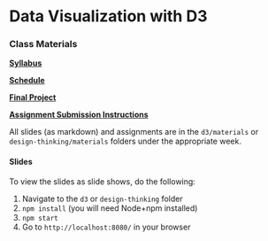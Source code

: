 # Data Visualization with D3

### Class Materials

[**Syllabus**](resources/Syllabus.md)

[**Schedule**](resources/Schedule.md)

[**Final Project**](resources/Final%20Project.md)

[**Assignment Submission Instructions**](resources/Assignment%20Submission%20Instructions.md)

All slides (as markdown) and assignments are in the `d3/materials` or `design-thinking/materials` folders under the appropriate week.

#### Slides

To view the slides as slide shows, do the following:

1. Navigate to the `d3` or `design-thinking` folder
2. `npm install` (you will need Node+npm installed)
3. `npm start`
4. Go to `http://localhost:8080/` in your browser

